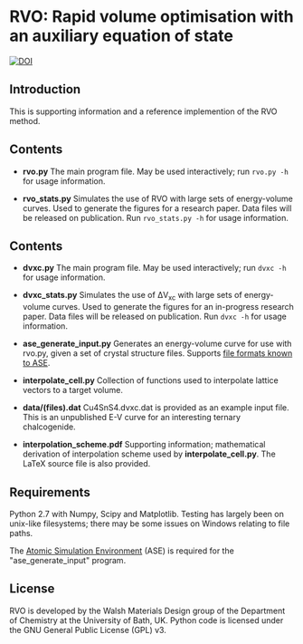 # RVO: Rapid volume optimisation with an auxiliary equation of state #

[![DOI](https://zenodo.org/badge/14127/WMD-Bath/dvxc.svg)](https://zenodo.org/badge/latestdoi/14127/WMD-Bath/dvxc)

## Introduction ##

This is supporting information and a reference implemention of the RVO method.

## Contents ##

* **rvo.py** The main program file. May be used interactively; run `rvo.py -h` for usage information.

* **rvo_stats.py** Simulates the use of RVO with large sets of energy-volume curves.
Used to generate the figures for a research paper. Data files will be released on publication.
Run `rvo_stats.py -h` for usage information.

## Contents ##

* **dvxc.py** The main program file. May be used interactively; run `dvxc -h` for usage information.

* **dvxc_stats.py** Simulates the use of ΔV<sub>xc</sub> with large sets of energy-volume curves.
Used to generate the figures for an in-progress research paper. Data files will be released on publication. Run `dvxc -h` for usage information.

* **ase_generate_input.py** Generates an energy-volume curve for use with rvo.py, given a set of crystal structure files. Supports [file formats known to ASE](https://wiki.fysik.dtu.dk/ase/ase/io.html#module-ase.io).

* **interpolate_cell.py** Collection of functions used to interpolate lattice vectors to a target volume.

* **data/(files).dat** Cu4SnS4.dvxc.dat is provided as an example input file. This is an unpublished E-V curve for an interesting ternary chalcogenide.

* **interpolation_scheme.pdf** Supporting information; mathematical derivation of interpolation scheme used by **interpolate_cell.py**. The LaTeX source file is also provided.

## Requirements ##

Python 2.7 with Numpy, Scipy and Matplotlib.
Testing has largely been on unix-like filesystems; there may be some issues on Windows relating to file paths.

The [Atomic Simulation Environment](https://wiki.fysik.dtu.dk/ase/) (ASE) is required for the "ase_generate_input" program.

## License ##

RVO is developed by the Walsh Materials Design group of the Department of Chemistry at the University of Bath, UK. Python code is licensed under the GNU General Public License (GPL) v3.
